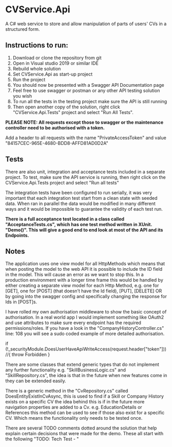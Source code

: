 # CVService.Api
A C# web service to store and allow manipulation of parts of users' CVs in a structured form. 

## Instructions to run:
1. Download or clone the repository from git
1. Open in Visual studio 2019 or similar IDE
1. Rebuild whole solution
1. Set CVService.Api as start-up project
1. Run the project
1. You should now be presented with a Swagger API Documentation page
1. Feel free to use swagger or postman or any other API testing solution you wish
1. To run all the tests in the testing project make sure the API is still running
1. Then open another copy of the solution, right click "CVService.Api.Tests" project and select "Run All Tests".

**PLEASE NOTE: All requests except those to swagger or the maintenance controller need to be authorised with a token.**

Add a header to all requests with the name "PrivateAccessToken" and value "84157CEC-965E-4680-BDD8-AFFD81AD0D2A"

## Tests
There are also unit, integration and acceptance tests included in a separate project.
To test, make sure the API service is running, then right click on the CVService.Api.Tests project and select "Run all tests"

The integration tests have been configured to run serially, it was very important that each integration test start from a clean state with seeded data. When ran in parallel the data would be modified in many different ways and it would be impossible to guarantee the validity of each test run.

**There is a full acceptance test located in a class called "AcceptanceTests.cs", which has one test method written in XUnit. "Demo()".
This will give a good end to end look at most of the API and its Endpoints.**

## Notes
The application uses one view model for all HttpMethods which means that when posting the model to the web API it is possible to include the ID field in the model. This will cause an error as we want to stop this. In a production environment with a longer time frame this would be handled by either creating a separate view model for each Http Method, e.g. one for [GET], one for [POST] (that doesn’t have the Id field), [PUT], [DELETE] OR by going into the swagger config and specifically changing the response for Ids in [POST]s.

I have rolled my own authorisation middleware to show the basic concept of authorisation. In a real world app I would implement something like OAuth2 and use attributes to make sure every endpoint has the required permissions/roles.
If you have a look in the "CompanyHistoryController.cs" line: 108 you will see a sudo coded example of more detailed authorisation.  

if (!_securityModule.DoesUserHaveApiWriteAccess(request.header["token"]))
            //{ throw Forbidden }


There are some classes that extend generic types that do not implement any further functionality e.g. "SkillBusinessLogic.cs" and "SkillRepository.cs", the idea is that in the future when new features come in they can be extended easily.

There is a generic method in the "CvRepository.cs" called DoesEntityExistInCvAsync<T>, this is used to find if a Skill or Company History exists on a specific CV the idea behind this is if in the future more navigation properties are added to a Cv. e.g. EducationDetails or References this method can be used to see if those also exist for a specific CV. Which means the functionality only needs to be tested once.

There are several TODO comments dotted around the solution that help explain certain decisions that were made for the demo. These all start with the following "TODO: Tech Test - "
